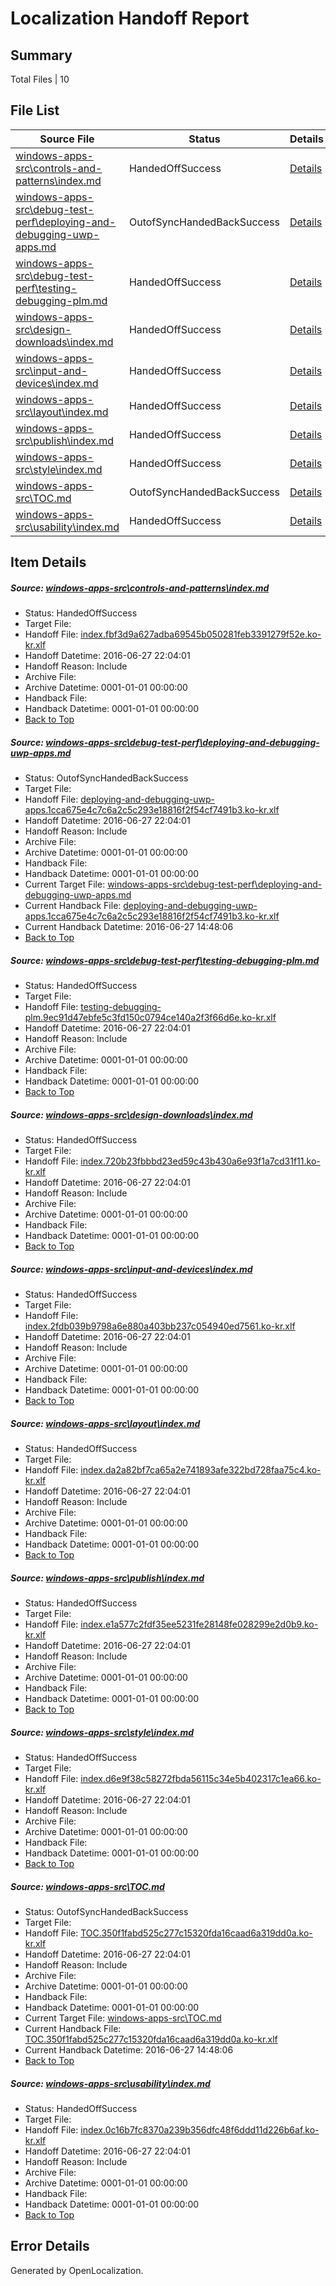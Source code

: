 # <a name='report-top'></a> Localization Handoff Report

## Summary
 Total Files | 10

## File List
 Source File | Status | Details 
 ----------- | ------ | ------- 
 [windows-apps-src\controls-and-patterns\index.md](https://github.com/Microsoft/windows-apps/blob/9f75c39d26bd0c8858f404ab4fcd3d23562ea033/windows-apps-src/controls-and-patterns/index.md) | HandedOffSuccess | [Details](#0562e3df0c2abbb0808df5f75ff4fe0b96eb6d7e1903)
 [windows-apps-src\debug-test-perf\deploying-and-debugging-uwp-apps.md](https://github.com/Microsoft/windows-apps/blob/14f6684541716034735fbff7896348073fa55f85/windows-apps-src/debug-test-perf/deploying-and-debugging-uwp-apps.md) | OutofSyncHandedBackSuccess | [Details](#e2209e90080c7346bb363304b1a28f64463003321971)
 [windows-apps-src\debug-test-perf\testing-debugging-plm.md](https://github.com/Microsoft/windows-apps/blob/cbf3d2bb1466ca06e397561ad90d95db28e7136d/windows-apps-src/debug-test-perf/testing-debugging-plm.md) | HandedOffSuccess | [Details](#0fde4fa22dc6876807e7f7e1c10e7606eee3786d2044)
 [windows-apps-src\design-downloads\index.md](https://github.com/Microsoft/windows-apps/blob/9f75c39d26bd0c8858f404ab4fcd3d23562ea033/windows-apps-src/design-downloads/index.md) | HandedOffSuccess | [Details](#4101b60c0f640fd54d67a8e57f0a06622c6ec85c2057)
 [windows-apps-src\input-and-devices\index.md](https://github.com/Microsoft/windows-apps/blob/9f75c39d26bd0c8858f404ab4fcd3d23562ea033/windows-apps-src/input-and-devices/index.md) | HandedOffSuccess | [Details](#f2055318fe67a0af2bcc009c6f9782029f9032f12981)
 [windows-apps-src\layout\index.md](https://github.com/Microsoft/windows-apps/blob/9f75c39d26bd0c8858f404ab4fcd3d23562ea033/windows-apps-src/layout/index.md) | HandedOffSuccess | [Details](#35a8f78420256cb2da02d7fd4720939a166766003301)
 [windows-apps-src\publish\index.md](https://github.com/Microsoft/windows-apps/blob/fe7e24c46c9f7788dd847fc7f66e401a92cb99f9/windows-apps-src/publish/index.md) | HandedOffSuccess | [Details](#8c8534dc544f51b2cbfed0640accc3c0c9ce57423615)
 [windows-apps-src\style\index.md](https://github.com/Microsoft/windows-apps/blob/9f75c39d26bd0c8858f404ab4fcd3d23562ea033/windows-apps-src/style/index.md) | HandedOffSuccess | [Details](#3948b1ea3b108d613fe1e3a0351903d2d2f8ffe93833)
 [windows-apps-src\TOC.md](https://github.com/Microsoft/windows-apps/blob/d3cdbd649c0c32cda18f15b8ecf71585d2356835/windows-apps-src/TOC.md) | OutofSyncHandedBackSuccess | [Details](#a9e782791ebf3faf75cc4c6300c06173f0f7b2de3872)
 [windows-apps-src\usability\index.md](https://github.com/Microsoft/windows-apps/blob/9f75c39d26bd0c8858f404ab4fcd3d23562ea033/windows-apps-src/usability/index.md) | HandedOffSuccess | [Details](#f02713dfee278866af53c6dd529d2faa3e9f625c3873)

## Item Details
##### <a name='0562e3df0c2abbb0808df5f75ff4fe0b96eb6d7e1903'></a> Source: [windows-apps-src\controls-and-patterns\index.md](https://github.com/Microsoft/windows-apps/blob/9f75c39d26bd0c8858f404ab4fcd3d23562ea033/windows-apps-src/controls-and-patterns/index.md)
* Status: HandedOffSuccess
* Target File: 
* Handoff File: [index.fbf3d9a627adba69545b050281feb3391279f52e.ko-kr.xlf](https://github.com/Microsoft/WDG.handoff/blob/f47cd579f2a136ff328b0befa94cb443cdc9e81b/ol-handoff/Microsoft/windows-apps.ko-kr/master/index.fbf3d9a627adba69545b050281feb3391279f52e.ko-kr.xlf)
* Handoff Datetime: 2016-06-27 22:04:01
* Handoff Reason: Include
* Archive File: 
* Archive Datetime: 0001-01-01 00:00:00
* Handback File: 
* Handback Datetime: 0001-01-01 00:00:00
* [Back to Top](#report-top)

##### <a name='e2209e90080c7346bb363304b1a28f64463003321971'></a> Source: [windows-apps-src\debug-test-perf\deploying-and-debugging-uwp-apps.md](https://github.com/Microsoft/windows-apps/blob/14f6684541716034735fbff7896348073fa55f85/windows-apps-src/debug-test-perf/deploying-and-debugging-uwp-apps.md)
* Status: OutofSyncHandedBackSuccess
* Target File: 
* Handoff File: [deploying-and-debugging-uwp-apps.1cca675e4c7c6a2c5c293e18816f2f54cf7491b3.ko-kr.xlf](https://github.com/Microsoft/WDG.handoff/blob/f47cd579f2a136ff328b0befa94cb443cdc9e81b/ol-handoff/Microsoft/windows-apps.ko-kr/master/deploying-and-debugging-uwp-apps.1cca675e4c7c6a2c5c293e18816f2f54cf7491b3.ko-kr.xlf)
* Handoff Datetime: 2016-06-27 22:04:01
* Handoff Reason: Include
* Archive File: 
* Archive Datetime: 0001-01-01 00:00:00
* Handback File: 
* Handback Datetime: 0001-01-01 00:00:00
* Current Target File: [windows-apps-src\debug-test-perf\deploying-and-debugging-uwp-apps.md](https://github.com/Microsoft/windows-apps.ko-kr/blob/c6048da23214e867dae91cc29bd28c85cf7bfdd9/windows-apps-src/debug-test-perf/deploying-and-debugging-uwp-apps.md)
* Current Handback File: [deploying-and-debugging-uwp-apps.1cca675e4c7c6a2c5c293e18816f2f54cf7491b3.ko-kr.xlf](https://github.com/Microsoft/WDG.handback/blob/fcb3f9fb2659fd9be4840acaa173a18dbf31779d/ol-handback/Microsoft/windows-apps.ko-kr/master/deploying-and-debugging-uwp-apps.1cca675e4c7c6a2c5c293e18816f2f54cf7491b3.ko-kr.xlf)
* Current Handback Datetime: 2016-06-27 14:48:06
* [Back to Top](#report-top)

##### <a name='0fde4fa22dc6876807e7f7e1c10e7606eee3786d2044'></a> Source: [windows-apps-src\debug-test-perf\testing-debugging-plm.md](https://github.com/Microsoft/windows-apps/blob/cbf3d2bb1466ca06e397561ad90d95db28e7136d/windows-apps-src/debug-test-perf/testing-debugging-plm.md)
* Status: HandedOffSuccess
* Target File: 
* Handoff File: [testing-debugging-plm.9ec91d47ebfe5c3fd150c0794ce140a2f3f66d6e.ko-kr.xlf](https://github.com/Microsoft/WDG.handoff/blob/f47cd579f2a136ff328b0befa94cb443cdc9e81b/ol-handoff/Microsoft/windows-apps.ko-kr/master/testing-debugging-plm.9ec91d47ebfe5c3fd150c0794ce140a2f3f66d6e.ko-kr.xlf)
* Handoff Datetime: 2016-06-27 22:04:01
* Handoff Reason: Include
* Archive File: 
* Archive Datetime: 0001-01-01 00:00:00
* Handback File: 
* Handback Datetime: 0001-01-01 00:00:00
* [Back to Top](#report-top)

##### <a name='4101b60c0f640fd54d67a8e57f0a06622c6ec85c2057'></a> Source: [windows-apps-src\design-downloads\index.md](https://github.com/Microsoft/windows-apps/blob/9f75c39d26bd0c8858f404ab4fcd3d23562ea033/windows-apps-src/design-downloads/index.md)
* Status: HandedOffSuccess
* Target File: 
* Handoff File: [index.720b23fbbbd23ed59c43b430a6e93f1a7cd31f11.ko-kr.xlf](https://github.com/Microsoft/WDG.handoff/blob/f47cd579f2a136ff328b0befa94cb443cdc9e81b/ol-handoff/Microsoft/windows-apps.ko-kr/master/index.720b23fbbbd23ed59c43b430a6e93f1a7cd31f11.ko-kr.xlf)
* Handoff Datetime: 2016-06-27 22:04:01
* Handoff Reason: Include
* Archive File: 
* Archive Datetime: 0001-01-01 00:00:00
* Handback File: 
* Handback Datetime: 0001-01-01 00:00:00
* [Back to Top](#report-top)

##### <a name='f2055318fe67a0af2bcc009c6f9782029f9032f12981'></a> Source: [windows-apps-src\input-and-devices\index.md](https://github.com/Microsoft/windows-apps/blob/9f75c39d26bd0c8858f404ab4fcd3d23562ea033/windows-apps-src/input-and-devices/index.md)
* Status: HandedOffSuccess
* Target File: 
* Handoff File: [index.2fdb039b9798a6e880a403bb237c054940ed7561.ko-kr.xlf](https://github.com/Microsoft/WDG.handoff/blob/f47cd579f2a136ff328b0befa94cb443cdc9e81b/ol-handoff/Microsoft/windows-apps.ko-kr/master/index.2fdb039b9798a6e880a403bb237c054940ed7561.ko-kr.xlf)
* Handoff Datetime: 2016-06-27 22:04:01
* Handoff Reason: Include
* Archive File: 
* Archive Datetime: 0001-01-01 00:00:00
* Handback File: 
* Handback Datetime: 0001-01-01 00:00:00
* [Back to Top](#report-top)

##### <a name='35a8f78420256cb2da02d7fd4720939a166766003301'></a> Source: [windows-apps-src\layout\index.md](https://github.com/Microsoft/windows-apps/blob/9f75c39d26bd0c8858f404ab4fcd3d23562ea033/windows-apps-src/layout/index.md)
* Status: HandedOffSuccess
* Target File: 
* Handoff File: [index.da2a82bf7ca65a2e741893afe322bd728faa75c4.ko-kr.xlf](https://github.com/Microsoft/WDG.handoff/blob/f47cd579f2a136ff328b0befa94cb443cdc9e81b/ol-handoff/Microsoft/windows-apps.ko-kr/master/index.da2a82bf7ca65a2e741893afe322bd728faa75c4.ko-kr.xlf)
* Handoff Datetime: 2016-06-27 22:04:01
* Handoff Reason: Include
* Archive File: 
* Archive Datetime: 0001-01-01 00:00:00
* Handback File: 
* Handback Datetime: 0001-01-01 00:00:00
* [Back to Top](#report-top)

##### <a name='8c8534dc544f51b2cbfed0640accc3c0c9ce57423615'></a> Source: [windows-apps-src\publish\index.md](https://github.com/Microsoft/windows-apps/blob/fe7e24c46c9f7788dd847fc7f66e401a92cb99f9/windows-apps-src/publish/index.md)
* Status: HandedOffSuccess
* Target File: 
* Handoff File: [index.e1a577c2fdf35ee5231fe28148fe028299e2d0b9.ko-kr.xlf](https://github.com/Microsoft/WDG.handoff/blob/f47cd579f2a136ff328b0befa94cb443cdc9e81b/ol-handoff/Microsoft/windows-apps.ko-kr/master/index.e1a577c2fdf35ee5231fe28148fe028299e2d0b9.ko-kr.xlf)
* Handoff Datetime: 2016-06-27 22:04:01
* Handoff Reason: Include
* Archive File: 
* Archive Datetime: 0001-01-01 00:00:00
* Handback File: 
* Handback Datetime: 0001-01-01 00:00:00
* [Back to Top](#report-top)

##### <a name='3948b1ea3b108d613fe1e3a0351903d2d2f8ffe93833'></a> Source: [windows-apps-src\style\index.md](https://github.com/Microsoft/windows-apps/blob/9f75c39d26bd0c8858f404ab4fcd3d23562ea033/windows-apps-src/style/index.md)
* Status: HandedOffSuccess
* Target File: 
* Handoff File: [index.d6e9f38c58272fbda56115c34e5b402317c1ea66.ko-kr.xlf](https://github.com/Microsoft/WDG.handoff/blob/f47cd579f2a136ff328b0befa94cb443cdc9e81b/ol-handoff/Microsoft/windows-apps.ko-kr/master/index.d6e9f38c58272fbda56115c34e5b402317c1ea66.ko-kr.xlf)
* Handoff Datetime: 2016-06-27 22:04:01
* Handoff Reason: Include
* Archive File: 
* Archive Datetime: 0001-01-01 00:00:00
* Handback File: 
* Handback Datetime: 0001-01-01 00:00:00
* [Back to Top](#report-top)

##### <a name='a9e782791ebf3faf75cc4c6300c06173f0f7b2de3872'></a> Source: [windows-apps-src\TOC.md](https://github.com/Microsoft/windows-apps/blob/d3cdbd649c0c32cda18f15b8ecf71585d2356835/windows-apps-src/TOC.md)
* Status: OutofSyncHandedBackSuccess
* Target File: 
* Handoff File: [TOC.350f1fabd525c277c15320fda16caad6a319dd0a.ko-kr.xlf](https://github.com/Microsoft/WDG.handoff/blob/f47cd579f2a136ff328b0befa94cb443cdc9e81b/ol-handoff/Microsoft/windows-apps.ko-kr/master/TOC.350f1fabd525c277c15320fda16caad6a319dd0a.ko-kr.xlf)
* Handoff Datetime: 2016-06-27 22:04:01
* Handoff Reason: Include
* Archive File: 
* Archive Datetime: 0001-01-01 00:00:00
* Handback File: 
* Handback Datetime: 0001-01-01 00:00:00
* Current Target File: [windows-apps-src\TOC.md](https://github.com/Microsoft/windows-apps.ko-kr/blob/c6048da23214e867dae91cc29bd28c85cf7bfdd9/windows-apps-src/TOC.md)
* Current Handback File: [TOC.350f1fabd525c277c15320fda16caad6a319dd0a.ko-kr.xlf](https://github.com/Microsoft/WDG.handback/blob/fcb3f9fb2659fd9be4840acaa173a18dbf31779d/ol-handback/Microsoft/windows-apps.ko-kr/master/TOC.350f1fabd525c277c15320fda16caad6a319dd0a.ko-kr.xlf)
* Current Handback Datetime: 2016-06-27 14:48:06
* [Back to Top](#report-top)

##### <a name='f02713dfee278866af53c6dd529d2faa3e9f625c3873'></a> Source: [windows-apps-src\usability\index.md](https://github.com/Microsoft/windows-apps/blob/9f75c39d26bd0c8858f404ab4fcd3d23562ea033/windows-apps-src/usability/index.md)
* Status: HandedOffSuccess
* Target File: 
* Handoff File: [index.0c16b7fc8370a239b356dfc48f6ddd11d226b6af.ko-kr.xlf](https://github.com/Microsoft/WDG.handoff/blob/f47cd579f2a136ff328b0befa94cb443cdc9e81b/ol-handoff/Microsoft/windows-apps.ko-kr/master/index.0c16b7fc8370a239b356dfc48f6ddd11d226b6af.ko-kr.xlf)
* Handoff Datetime: 2016-06-27 22:04:01
* Handoff Reason: Include
* Archive File: 
* Archive Datetime: 0001-01-01 00:00:00
* Handback File: 
* Handback Datetime: 0001-01-01 00:00:00
* [Back to Top](#report-top)


## Error Details

Generated by OpenLocalization.
